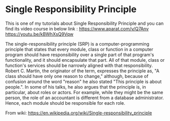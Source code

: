 # Single Responsibility Principle
This is one of my tutorials about Single Responsibility Principle and you can find its video course in below link :
https://www.aparat.com/v/Q7Anv
https://youtu.be/kBWhXsQ9Vqw

The single-responsibility principle (SRP) is a computer-programming principle that states that every module, class or function in a computer program should have responsibility over a single part of that program's functionality, and it should encapsulate that part. All of that module, class or function's services should be narrowly aligned with that responsibility.
Robert C. Martin, the originator of the term, expresses the principle as, "A class should have only one reason to change," although, because of confusion around the word "reason" he also stated "This principle is about people.". In some of his talks, he also argues that the principle is, in particular, about roles or actors. For example, while they might be the same person, the role of an accountant is different from a database administrator. Hence, each module should be responsible for each role.

From wiki: https://en.wikipedia.org/wiki/Single-responsibility_principle
